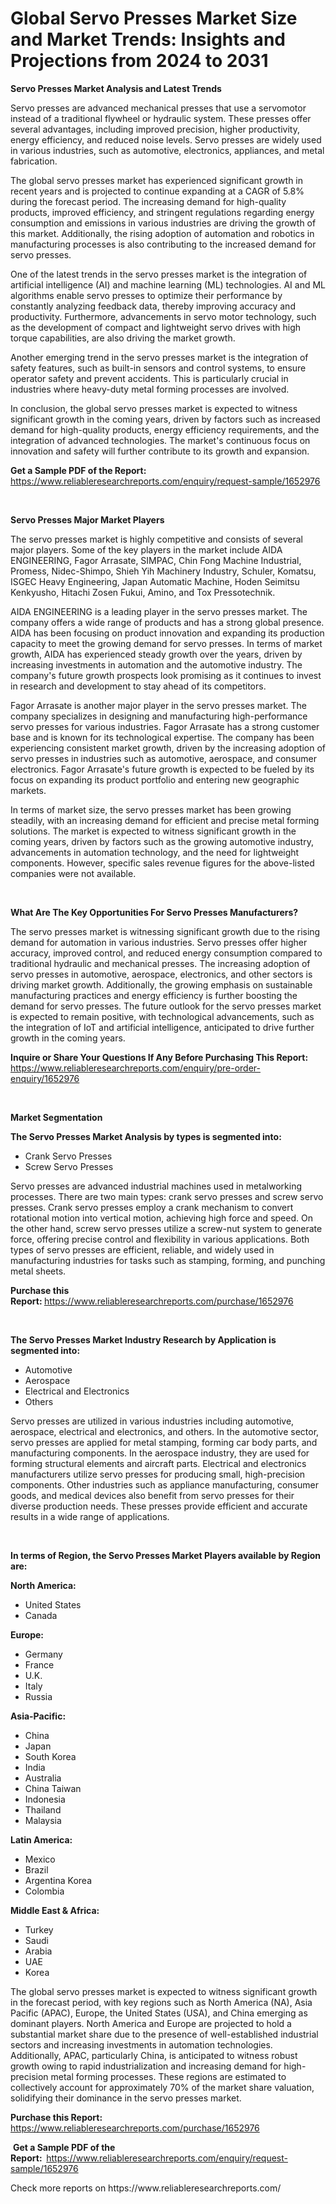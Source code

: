 <p><h1>Global Servo Presses Market Size and Market Trends: Insights and Projections from 2024 to 2031</h1></p><p><strong>Servo Presses Market Analysis and Latest Trends</strong></p>
<p><p>Servo presses are advanced mechanical presses that use a servomotor instead of a traditional flywheel or hydraulic system. These presses offer several advantages, including improved precision, higher productivity, energy efficiency, and reduced noise levels. Servo presses are widely used in various industries, such as automotive, electronics, appliances, and metal fabrication.</p><p>The global servo presses market has experienced significant growth in recent years and is projected to continue expanding at a CAGR of 5.8% during the forecast period. The increasing demand for high-quality products, improved efficiency, and stringent regulations regarding energy consumption and emissions in various industries are driving the growth of this market. Additionally, the rising adoption of automation and robotics in manufacturing processes is also contributing to the increased demand for servo presses.</p><p>One of the latest trends in the servo presses market is the integration of artificial intelligence (AI) and machine learning (ML) technologies. AI and ML algorithms enable servo presses to optimize their performance by constantly analyzing feedback data, thereby improving accuracy and productivity. Furthermore, advancements in servo motor technology, such as the development of compact and lightweight servo drives with high torque capabilities, are also driving the market growth.</p><p>Another emerging trend in the servo presses market is the integration of safety features, such as built-in sensors and control systems, to ensure operator safety and prevent accidents. This is particularly crucial in industries where heavy-duty metal forming processes are involved.</p><p>In conclusion, the global servo presses market is expected to witness significant growth in the coming years, driven by factors such as increased demand for high-quality products, energy efficiency requirements, and the integration of advanced technologies. The market's continuous focus on innovation and safety will further contribute to its growth and expansion.</p></p>
<p><strong>Get a Sample PDF of the Report:&nbsp;</strong> <a href="https://www.reliableresearchreports.com/enquiry/request-sample/1652976">https://www.reliableresearchreports.com/enquiry/request-sample/1652976</a></p>
<p>&nbsp;</p>
<p><strong>Servo Presses Major Market Players</strong></p>
<p><p>The servo presses market is highly competitive and consists of several major players. Some of the key players in the market include AIDA ENGINEERING, Fagor Arrasate, SIMPAC, Chin Fong Machine Industrial, Promess, Nidec-Shimpo, Shieh Yih Machinery Industry, Schuler, Komatsu, ISGEC Heavy Engineering, Japan Automatic Machine, Hoden Seimitsu Kenkyusho, Hitachi Zosen Fukui, Amino, and Tox Pressotechnik.</p><p>AIDA ENGINEERING is a leading player in the servo presses market. The company offers a wide range of products and has a strong global presence. AIDA has been focusing on product innovation and expanding its production capacity to meet the growing demand for servo presses. In terms of market growth, AIDA has experienced steady growth over the years, driven by increasing investments in automation and the automotive industry. The company's future growth prospects look promising as it continues to invest in research and development to stay ahead of its competitors.</p><p>Fagor Arrasate is another major player in the servo presses market. The company specializes in designing and manufacturing high-performance servo presses for various industries. Fagor Arrasate has a strong customer base and is known for its technological expertise. The company has been experiencing consistent market growth, driven by the increasing adoption of servo presses in industries such as automotive, aerospace, and consumer electronics. Fagor Arrasate's future growth is expected to be fueled by its focus on expanding its product portfolio and entering new geographic markets.</p><p>In terms of market size, the servo presses market has been growing steadily, with an increasing demand for efficient and precise metal forming solutions. The market is expected to witness significant growth in the coming years, driven by factors such as the growing automotive industry, advancements in automation technology, and the need for lightweight components. However, specific sales revenue figures for the above-listed companies were not available.</p></p>
<p>&nbsp;</p>
<p><strong>What Are The Key Opportunities For Servo Presses Manufacturers?</strong></p>
<p><p>The servo presses market is witnessing significant growth due to the rising demand for automation in various industries. Servo presses offer higher accuracy, improved control, and reduced energy consumption compared to traditional hydraulic and mechanical presses. The increasing adoption of servo presses in automotive, aerospace, electronics, and other sectors is driving market growth. Additionally, the growing emphasis on sustainable manufacturing practices and energy efficiency is further boosting the demand for servo presses. The future outlook for the servo presses market is expected to remain positive, with technological advancements, such as the integration of IoT and artificial intelligence, anticipated to drive further growth in the coming years.</p></p>
<p><strong>Inquire or Share Your Questions If Any Before Purchasing This Report:</strong> <a href="https://www.reliableresearchreports.com/enquiry/pre-order-enquiry/1652976">https://www.reliableresearchreports.com/enquiry/pre-order-enquiry/1652976</a></p>
<p>&nbsp;</p>
<p><strong>Market Segmentation</strong></p>
<p><strong>The Servo Presses Market Analysis by types is segmented into:</strong></p>
<p><ul><li>Crank Servo Presses</li><li>Screw Servo Presses</li></ul></p>
<p><p>Servo presses are advanced industrial machines used in metalworking processes. There are two main types: crank servo presses and screw servo presses. Crank servo presses employ a crank mechanism to convert rotational motion into vertical motion, achieving high force and speed. On the other hand, screw servo presses utilize a screw-nut system to generate force, offering precise control and flexibility in various applications. Both types of servo presses are efficient, reliable, and widely used in manufacturing industries for tasks such as stamping, forming, and punching metal sheets.</p></p>
<p><strong>Purchase this Report:&nbsp;</strong><a href="https://www.reliableresearchreports.com/purchase/1652976">https://www.reliableresearchreports.com/purchase/1652976</a></p>
<p>&nbsp;</p>
<p><strong>The Servo Presses Market Industry Research by Application is segmented into:</strong></p>
<p><ul><li>Automotive</li><li>Aerospace</li><li>Electrical and Electronics</li><li>Others</li></ul></p>
<p><p>Servo presses are utilized in various industries including automotive, aerospace, electrical and electronics, and others. In the automotive sector, servo presses are applied for metal stamping, forming car body parts, and manufacturing components. In the aerospace industry, they are used for forming structural elements and aircraft parts. Electrical and electronics manufacturers utilize servo presses for producing small, high-precision components. Other industries such as appliance manufacturing, consumer goods, and medical devices also benefit from servo presses for their diverse production needs. These presses provide efficient and accurate results in a wide range of applications.</p></p>
<p>&nbsp;</p>
<p><strong>In terms of Region, the Servo Presses Market Players available by Region are:</strong></p>
<p>
    <p> <strong> North America: </strong>
        <ul>
            <li>United States</li>
            <li>Canada</li>
        </ul>
        </p> 
    <p> <strong> Europe: </strong>
        <ul>
            <li>Germany</li>
            <li>France</li>
            <li>U.K.</li>
            <li>Italy</li>
            <li>Russia</li>
        </ul>
        </p> 
    <p> <strong> Asia-Pacific: </strong>
        <ul>
            <li>China</li>
            <li>Japan</li>
            <li>South Korea</li>
            <li>India</li>
            <li>Australia</li>
            <li>China Taiwan</li>
            <li>Indonesia</li>
            <li>Thailand</li>
            <li>Malaysia</li>
        </ul>
        </p> 
    <p> <strong> Latin America: </strong>
        <ul>
            <li>Mexico</li>
            <li>Brazil</li>
            <li>Argentina Korea</li>
            <li>Colombia</li>
        </ul>
        </p> 
    <p> <strong> Middle East & Africa: </strong>
        <ul>
            <li>Turkey</li>
            <li>Saudi</li>
            <li>Arabia</li>
            <li>UAE</li>
            <li>Korea</li>
        </ul>
    </p>
    </p>
<p><p>The global servo presses market is expected to witness significant growth in the forecast period, with key regions such as North America (NA), Asia Pacific (APAC), Europe, the United States (USA), and China emerging as dominant players. North America and Europe are projected to hold a substantial market share due to the presence of well-established industrial sectors and increasing investments in automation technologies. Additionally, APAC, particularly China, is anticipated to witness robust growth owing to rapid industrialization and increasing demand for high-precision metal forming processes. These regions are estimated to collectively account for approximately 70% of the market share valuation, solidifying their dominance in the servo presses market.</p></p>
<p><strong>Purchase this Report: </strong><a href="https://www.reliableresearchreports.com/purchase/1652976">https://www.reliableresearchreports.com/purchase/1652976</a></p>
<p>&nbsp;<strong>Get a Sample PDF of the Report:&nbsp;&nbsp;</strong><a href="https://www.reliableresearchreports.com/enquiry/request-sample/1652976">https://www.reliableresearchreports.com/enquiry/request-sample/1652976</a></p>
<p><strong></strong></p>
<p>Check more reports on https://www.reliableresearchreports.com/</p>